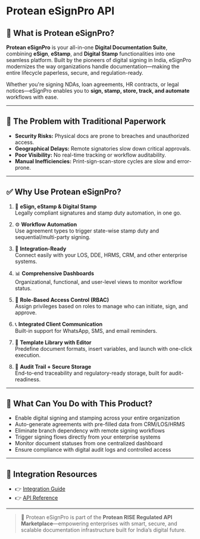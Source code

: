 # Protean eSignPro API

## 📘 What is Protean eSignPro?

**Protean eSignPro** is your all-in-one **Digital Documentation Suite**, combining **eSign**, **eStamp**, and **Digital Stamp** functionalities into one seamless platform. Built by the pioneers of digital signing in India, eSignPro modernizes the way organizations handle documentation—making the entire lifecycle paperless, secure, and regulation-ready.

Whether you're signing NDAs, loan agreements, HR contracts, or legal notices—eSignPro enables you to **sign, stamp, store, track, and automate** workflows with ease.

---

## 🚫 The Problem with Traditional Paperwork

- **Security Risks:** Physical docs are prone to breaches and unauthorized access.  
- **Geographical Delays:** Remote signatories slow down critical approvals.  
- **Poor Visibility:** No real-time tracking or workflow auditability.  
- **Manual Inefficiencies:** Print-sign-scan-store cycles are slow and error-prone.

---

## ✅ Why Use Protean eSignPro?

1. 🔏 **eSign, eStamp & Digital Stamp**  
   Legally compliant signatures and stamp duty automation, in one go.

2. ⚙️ **Workflow Automation**  
   Use agreement types to trigger state-wise stamp duty and sequential/multi-party signing.

3. 🧩 **Integration-Ready**  
   Connect easily with your LOS, DDE, HRMS, CRM, and other enterprise systems.

4. 📊 **Comprehensive Dashboards**  
   Organizational, functional, and user-level views to monitor workflow status.

5. 🔐 **Role-Based Access Control (RBAC)**  
   Assign privileges based on roles to manage who can initiate, sign, and approve.

6. 📞 **Integrated Client Communication**  
   Built-in support for WhatsApp, SMS, and email reminders.

7. 📝 **Template Library with Editor**  
   Predefine document formats, insert variables, and launch with one-click execution.

8. 🧾 **Audit Trail + Secure Storage**  
   End-to-end traceability and regulatory-ready storage, built for audit-readiness.

---

## 💼 What Can You Do with This Product?

- Enable digital signing and stamping across your entire organization  
- Auto-generate agreements with pre-filled data from CRM/LOS/HRMS  
- Eliminate branch dependency with remote signing workflows  
- Trigger signing flows directly from your enterprise systems  
- Monitor document statuses from one centralized dashboard  
- Ensure compliance with digital audit logs and controlled access

---

## 🔗 Integration Resources

- 👉 [Integration Guide](https://docs.risewithprotean.io/124/integration-guide)  
- 👉 [API Reference](https://docs.risewithprotean.io/124/api-reference)

---

> 📌 Protean eSignPro is part of the **Protean RISE Regulated API Marketplace**—empowering enterprises with smart, secure, and scalable documentation infrastructure built for India’s digital future.
